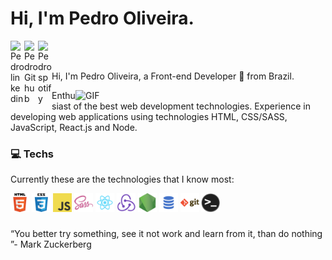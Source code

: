 # Hi, I'm Pedro Oliveira.
<a href="https://www.linkedin.com/in/pedro-oliver/">
  <img align="left" alt="Pedro linkedin" width="22px" src="https://image.flaticon.com/icons/svg/174/174857.svg" />
</a>
<a href="https://github.com/Pedrooliver13">
  <img align="left" alt="Pedro Github" width="22px" src="https://image.flaticon.com/icons/svg/733/733609.svg" />
</a>
<a href="https://open.spotify.com/playlist/190lNNClWGM5j7euVu97DV">
  <img align="left" alt="Pedro spotify" width="22px" src="https://image.flaticon.com/icons/svg/2111/2111624.svg" />
</a>

<br>
<br>

Hi, I'm Pedro Oliveira, a Front-end Developer 🚀 from Brazil.

<img align="right" width="400" alt="GIF" src="https://media.giphy.com/media/836HiJc7pgzy8iNXCn/giphy.gif" />

Enthusiast of the best web development technologies.
Experience in developing web applications using technologies HTML, CSS/SASS, JavaScript, React.js and Node.

### :computer:  Techs

Currently these are the technologies that I know most:

<code><img height="30" src="https://raw.githubusercontent.com/github/explore/80688e429a7d4ef2fca1e82350fe8e3517d3494d/topics/html/html.png"></code>
<code><img height="30" src="https://raw.githubusercontent.com/github/explore/80688e429a7d4ef2fca1e82350fe8e3517d3494d/topics/css/css.png"></code>
<code><img height="30" src="https://raw.githubusercontent.com/github/explore/80688e429a7d4ef2fca1e82350fe8e3517d3494d/topics/javascript/javascript.png"></code>
<code><img height="30" src="https://raw.githubusercontent.com/github/explore/80688e429a7d4ef2fca1e82350fe8e3517d3494d/topics/sass/sass.png"></code>
<code><img height="30" src="https://raw.githubusercontent.com/github/explore/80688e429a7d4ef2fca1e82350fe8e3517d3494d/topics/react/react.png"></code>
<code><img height="30" src="https://raw.githubusercontent.com/github/explore/80688e429a7d4ef2fca1e82350fe8e3517d3494d/topics/redux/redux.png"></code>
<code><img height="30" src="https://raw.githubusercontent.com/github/explore/80688e429a7d4ef2fca1e82350fe8e3517d3494d/topics/nodejs/nodejs.png"></code>
<code><img height="30" src="https://raw.githubusercontent.com/github/explore/80688e429a7d4ef2fca1e82350fe8e3517d3494d/topics/sql/sql.png"></code>
<code><img height="30" src="https://raw.githubusercontent.com/github/explore/80688e429a7d4ef2fca1e82350fe8e3517d3494d/topics/git/git.png"></code>
<code><img height="30" src="https://raw.githubusercontent.com/github/explore/80688e429a7d4ef2fca1e82350fe8e3517d3494d/topics/terminal/terminal.png"></code>

###
###

“You better try something, see it not work and learn from it, than do nothing ”- Mark Zuckerberg

   [React JS]: <https://pt-br.reactjs.org>
   [Node.js]: <http://nodejs.org>

